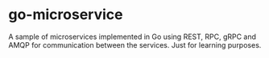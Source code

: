 # go-microservice

A sample of microservices implemented in Go using REST, RPC, gRPC and AMQP for communication between the services. Just for learning purposes.
